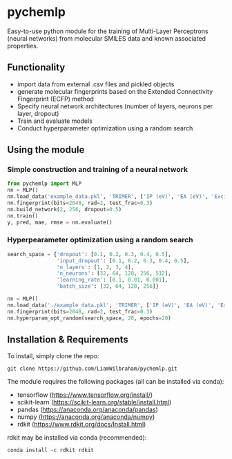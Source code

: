 # pychemlp
Easy-to-use python module for the training of Multi-Layer Perceptrons (neural networks) from molecular SMILES data and known associated properties.

## Functionality

* import data from external .csv files and pickled objects
* generate molecular fingerprints based on the Extended Connectivity Fingerprint (ECFP) method
* Specify neural network architectures (number of layers, neurons per layer, dropout)
* Train and evaluate models
* Conduct hyperparameter optimization using a random search

## Using the module

### Simple construction and training of a neural network
```python
from pychemlp import MLP
nn = MLP()
nn.load_data('example_data.pkl', 'TRIMER', ['IP (eV)', 'EA (eV)', 'Excitation Energy (eV)'], from_pkl=True)
nn.fingerprint(bits=2048, rad=2, test_frac=0.3)
nn.build_network(2, 256, dropout=0.5)
nn.train()
y, pred, mae, rmse = nn.evaluate()
```
### Hyperpearameter optimization using a random search
```python
search_space = {'dropout': [0.1, 0.2, 0.3, 0.4, 0.5],
                'input_dropout': [0.1, 0.2, 0.3, 0.4, 0.5],
                'n_layers': [1, 2, 3, 4],
                'n_neurons': [32, 64, 128, 256, 512],
                'learning_rate': [0.1, 0.01, 0.001],
                'batch_size': [32, 64, 128, 256]}

nn = MLP()
nn.load_data('./example_data.pkl', 'TRIMER', ['IP (eV)', 'EA (eV)', 'Excitation Energy (eV)'], from_pkl=True)
nn.fingerprint(bits=2048, rad=2, test_frac=0.3)
nn.hyperparam_opt_random(search_space, 20, epochs=20)
```

## Installation & Requirements

To install, simply clone the repo:
```
git clone https://github.com/LiamWilbraham/pychemlp.git
```

The module requires the following packages (all can be installed via conda):

* tensorflow (https://www.tensorflow.org/install/)
* scikit-learn (https://scikit-learn.org/stable/install.html)
* pandas (https://anaconda.org/anaconda/pandas)
* numpy (https://anaconda.org/anaconda/numpy)
* rdkit (https://www.rdkit.org/docs/Install.html)

rdkit may be installed via conda (recommended):
```
conda install -c rdkit rdkit
```
